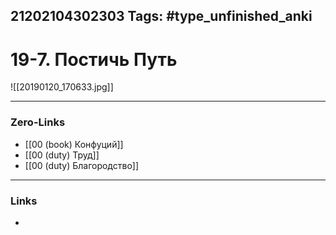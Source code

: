 21202104302303
Tags: #type_unfinished_anki 
---
# 19-7. Постичь Путь

![[20190120_170633.jpg]]

---
### Zero-Links
- [[00 (book) Конфуций]]
- [[00 (duty) Труд]]
- [[00 (duty) Благородство]]
---
### Links
-